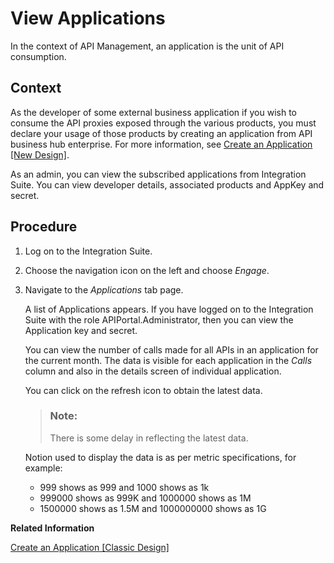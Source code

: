<!-- loiofeac3687b4d842cb903bdbd9e13ace54 -->

# View Applications

In the context of API Management, an application is the unit of API consumption.



## Context

As the developer of some external business application if you wish to consume the API proxies exposed through the various products, you must declare your usage of those products by creating an application from API business hub enterprise. For more information, see [Create an Application \[New Design\]](create-an-application-new-design-a501a6d.md).

As an admin, you can view the subscribed applications from Integration Suite. You can view developer details, associated products and AppKey and secret.



## Procedure

1.  Log on to the Integration Suite.

2.  Choose the navigation icon on the left and choose *Engage*.

3.  Navigate to the *Applications* tab page.

    A list of Applications appears. If you have logged on to the Integration Suite with the role APIPortal.Administrator, then you can view the Application key and secret.

    You can view the number of calls made for all APIs in an application for the current month. The data is visible for each application in the *Calls* column and also in the details screen of individual application.

    You can click on the refresh icon to obtain the latest data.

    > ### Note:  
    > There is some delay in reflecting the latest data.

    Notion used to display the data is as per metric specifications, for example:

    -   999 shows as 999 and 1000 shows as 1k
    -   999000 shows as 999K and 1000000 shows as 1M
    -   1500000 shows as 1.5M and 1000000000 shows as 1G


**Related Information**  


[Create an Application \[Classic Design\]](create-an-application-classic-design-7b4e71b.md "The classic design will be deprecated soon. The new design of the API business hub enterprise will be set as your default design from March 2023. However, you’ll still be able to toggle between the new and old design until June 2024.")

